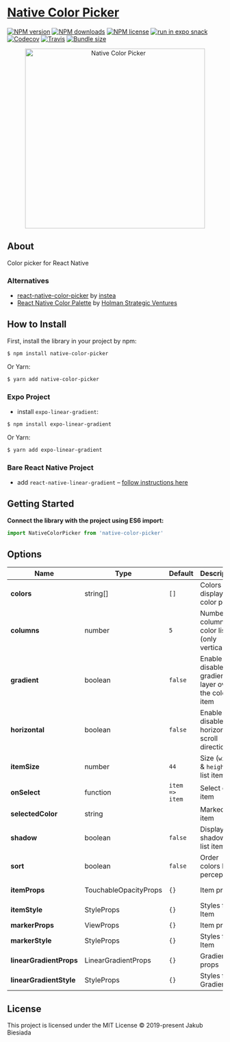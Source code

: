 # [Native Color Picker](https://github.com/native-ly/native-color-picker)

[![NPM version](https://img.shields.io/npm/v/native-color-picker?style=flat-square)](https://www.npmjs.com/package/native-color-picker)
[![NPM downloads](https://img.shields.io/npm/dm/native-color-picker?style=flat-square)](https://www.npmjs.com/package/native-color-picker)
[![NPM license](https://img.shields.io/npm/l/native-color-picker?style=flat-square)](https://www.npmjs.com/package/native-color-picker)
[![run in expo snack](https://img.shields.io/badge/Run%20in%20Snack-4630EB?style=flat-square&logo=EXPO&labelColor=FFF&logoColor=000)](https://snack.expo.io/@jbiesiada/native-color-picker)
[![Codecov](https://img.shields.io/codecov/c/github/native-ly/native-color-picker?style=flat-square)](https://codecov.io/gh/native-ly/native-color-picker)
[![Travis](https://img.shields.io/travis/com/native-ly/native-color-picker/main?style=flat-square)](https://app.travis-ci.com/github/native-ly/native-color-picker)
[![Bundle size](https://flat.badgen.net/packagephobia/install/native-color-picker)](https://packagephobia.com/result?p=native-color-picker)

<p align="center">
  <img width="420" src="https://raw.githubusercontent.com/native-ly/native-color-picker/main/assets/preview.jpg" alt="Native Color Picker">
</p>

## About

Color picker for React Native

### Alternatives

- [react-native-color-picker](https://github.com/instea/react-native-color-picker/) by [instea](https://github.com/instea/)
- [React Native Color Palette](https://github.com/holmansv/react-native-color-palette/) by [Holman Strategic Ventures](https://github.com/holmansv/)

## How to Install

First, install the library in your project by npm:

```sh
$ npm install native-color-picker
```

Or Yarn:

```sh
$ yarn add native-color-picker
```

### Expo Project

- install `expo-linear-gradient`:

```sh
$ npm install expo-linear-gradient
```

Or Yarn:

```sh
$ yarn add expo-linear-gradient
```

### Bare React Native Project

- add `react-native-linear-gradient` – [follow instructions here](https://github.com/react-native-community/react-native-linear-gradient#react-native-linear-gradient)

## Getting Started

**Connect the library with the project using ES6 import:**

```js
import NativeColorPicker from 'native-color-picker'
```

## Options

| Name                    | Type                  | Default        | Description                                          | Available options                       |
| ----------------------- | --------------------- | -------------- | ---------------------------------------------------- | --------------------------------------- |
| **colors**              | string[]              | `[]`           | Colors to display in a color picker                  | e.g.: `['#f96204', '#43d8c9']`          |
| **columns**             | number                | `5`            | Number of columns in color list (only vertical)      | Number of columns                       |
| **gradient**            | boolean               | `false`        | Enable or disable gradient layer over the color item | `true` - enable, `false` - disable      |
| **horizontal**          | boolean               | `false`        | Enable or disable horizontal scroll direction        | `true` - horizontal, `false` - vertical |
| **itemSize**            | number                | `44`           | Size (`width` & `height`) of list item               | Size of list item                       |
| **onSelect**            | function              | `item => item` | Select color item                                    | e.g.: `elem => { /* code */ }`          |
| **selectedColor**       | string                | ` `            | Marked item                                          | Color from the list `colors`            |
| **shadow**              | boolean               | `false`        | Display shadow for list items                        | `true` - enable, `false` - disable      |
| **sort**                | boolean               | `false`        | Order colors by perception                           | `true` - enable, `false` - disable      |
| **itemProps**           | TouchableOpacityProps | `{}`           | Item props                                           | TouchableOpacity props                  |
| **itemStyle**           | StyleProps<ViewStyle> | `{}`           | Styles for Item                                      | View styles                             |
| **markerProps**         | ViewProps             | `{}`           | Item props                                           | View props                              |
| **markerStyle**         | StyleProps<ViewStyle> | `{}`           | Styles for Item                                      | View styles                             |
| **linearGradientProps** | LinearGradientProps   | `{}`           | Gradient props                                       | LinearGradientProps props               |
| **linearGradientStyle** | StyleProps<ViewStyle> | `{}`           | Styles for Gradient                                  | View styles                             |

## License

This project is licensed under the MIT License © 2019-present Jakub Biesiada
